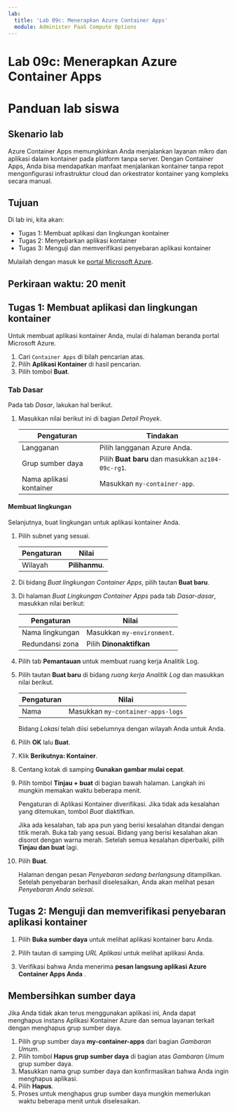 ```yaml
---
lab:
  title: 'Lab 09c: Menerapkan Azure Container Apps'
  module: Administer PaaS Compute Options
---
```


# Lab 09c: Menerapkan Azure Container Apps
# Panduan lab siswa

## Skenario lab
Azure Container Apps memungkinkan Anda menjalankan layanan mikro dan aplikasi dalam kontainer pada platform tanpa server. Dengan Container Apps, Anda bisa mendapatkan manfaat menjalankan kontainer tanpa repot mengonfigurasi infrastruktur cloud dan orkestrator kontainer yang kompleks secara manual.

## Tujuan

Di lab ini, kita akan:
- Tugas 1: Membuat aplikasi dan lingkungan kontainer
- Tugas 2: Menyebarkan aplikasi kontainer
- Tugas 3: Menguji dan memverifikasi penyebaran aplikasi kontainer

Mulailah dengan masuk ke [portal Microsoft Azure](https://portal.azure.com).

## Perkiraan waktu: 20 menit

## Tugas 1: Membuat aplikasi dan lingkungan kontainer

Untuk membuat aplikasi kontainer Anda, mulai di halaman beranda portal Microsoft Azure.

1. Cari `Container Apps` di bilah pencarian atas.
1. Pilih **Aplikasi Kontainer** di hasil pencarian.
1. Pilih tombol **Buat**.

### Tab Dasar

Pada tab *Dasar*, lakukan hal berikut.

1. Masukkan nilai berikut ini di bagian *Detail Proyek*.

    | Pengaturan | Tindakan |
    |---|---|
    | Langganan | Pilih langganan Azure Anda. |
    | Grup sumber daya | Pilih **Buat baru** dan masukkan `az104-09c-rg1`. |
    | Nama aplikasi kontainer |  Masukkan `my-container-app`. |

#### Membuat lingkungan

Selanjutnya, buat lingkungan untuk aplikasi kontainer Anda.

1. Pilih subnet yang sesuai.

    | Pengaturan | Nilai |
    |--|--|
    | Wilayah | **Pilihanmu**. |

1. Di bidang *Buat lingkungan Container Apps*, pilih tautan **Buat baru**.
1. Di halaman *Buat Lingkungan Container Apps* pada tab *Dasar-dasar*, masukkan nilai berikut:

    | Pengaturan | Nilai |
    |--|--|
    | Nama lingkungan | Masukkan `my-environment`. |
    | Redundansi zona | Pilih **Dinonaktifkan** |

1. Pilih tab **Pemantauan** untuk membuat ruang kerja Analitik Log.
1. Pilih tautan **Buat baru** di bidang *ruang kerja Analitik Log* dan masukkan nilai berikut.

    | Pengaturan | Nilai |
    |--|--|
    | Nama | Masukkan `my-container-apps-logs` |
  
    Bidang *Lokasi* telah diisi sebelumnya dengan wilayah Anda untuk Anda.

1. Pilih **OK** lalu **Buat**. 

1. Klik **Berikutnya: Kontainer**.

1. Centang kotak di samping **Gunakan gambar mulai cepat**.

1. Pilih tombol **Tinjau + buat** di bagian bawah halaman. Langkah ini mungkin memakan waktu beberapa menit. 

    Pengaturan di Aplikasi Kontainer diverifikasi. Jika tidak ada kesalahan yang ditemukan, tombol *Buat* diaktifkan.  

    Jika ada kesalahan, tab apa pun yang berisi kesalahan ditandai dengan titik merah.  Buka tab yang sesuai. Bidang yang berisi kesalahan akan disorot dengan warna merah.  Setelah semua kesalahan diperbaiki, pilih **Tinjau dan buat** lagi.

1. Pilih **Buat**.

    Halaman dengan pesan *Penyebaran sedang berlangsung* ditampilkan.  Setelah penyebaran berhasil diselesaikan, Anda akan melihat pesan *Penyebaran Anda selesai*.
   
## Tugas 2: Menguji dan memverifikasi penyebaran aplikasi kontainer

1. Pilih **Buka sumber daya** untuk melihat aplikasi kontainer baru Anda.

1. Pilih tautan di samping *URL Aplikasi* untuk melihat aplikasi Anda.

1. Verifikasi bahwa Anda menerima **pesan langsung aplikasi Azure Container Apps Anda** .

## Membersihkan sumber daya

Jika Anda tidak akan terus menggunakan aplikasi ini, Anda dapat menghapus instans Aplikasi Kontainer Azure dan semua layanan terkait dengan menghapus grup sumber daya.

1. Pilih grup sumber daya **my-container-apps** dari bagian *Gambaran Umum*.
1. Pilih tombol **Hapus grup sumber daya** di bagian atas *Gambaran Umum* grup sumber daya.
1. Masukkan nama grup sumber daya dan konfirmasikan bahwa Anda ingin menghapus aplikasi. 
1. Pilih **Hapus**.
1. Proses untuk menghapus grup sumber daya mungkin memerlukan waktu beberapa menit untuk diselesaikan.
